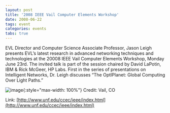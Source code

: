 ```yaml
---
layout: post
title: '2008 IEEE Vail Computer Elements Workshop'
date: 2008-06-22
tags: event
categories: events
tabs: true
---
```


EVL Director and Computer Science Associate Professor, Jason Leigh presents EVL&rsquo;s latest research in advanced networking techniques and technologies at the 20008 IEEE Vail Computer Elements Workshop, Monday June 23rd. The invited talk is part of the session chaired by David LaPotin, IBM &amp; Rick McGeer, HP Labs.  First in the series of presentations on Intelligent Networks, Dr. Leigh discusses &ldquo;The OptIPlanet: Global Computing Over Light Paths.&rdquo;

![image](https://www.evl.uic.edu/output/originals/vail.png-srcw.jpg){:style="max-width: 100%"}
Credit: Vail, CO


Link: [http://www.unf.edu/ccec/ieee/index.html](http://www.unf.edu/ccec/ieee/index.html)
